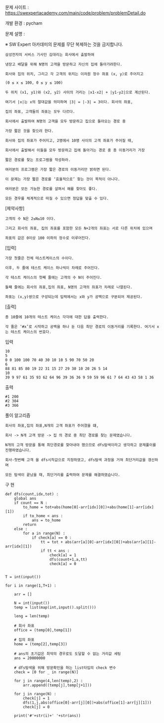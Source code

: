 문제 사이트 : https://swexpertacademy.com/main/code/problem/problemDetail.do

개발 환경 : pycham

문제 설명 :

※ SW Expert 아카데미의 문제를 무단 복제하는 것을 금지합니다.

    삼성전자의 서비스 기사인 김대리는 회사에서 출발하여
    
    냉장고 배달을 위해 N명의 고객을 방문하고 자신의 집에 돌아가려한다.

    회사와 집의 위치, 그리고 각 고객의 위치는 이차원 정수 좌표 (x, y)로 주어지고
    
    (0 ≤ x ≤ 100, 0 ≤ y ≤ 100)

    두 위치 (x1, y1)와 (x2, y2) 사이의 거리는 |x1-x2| + |y1-y2|으로 계산된다.

    여기서 |x|는 x의 절대값을 의미하며 |3| = |-3| = 3이다. 회사의 좌표, 
    
    집의 좌표, 고객들의 좌표는 모두 다르다.

    회사에서 출발하여 N명의 고객을 모두 방문하고 집으로 돌아오는 경로 중 
    
    가장 짧은 것을 찾으려 한다.

    회사와 집의 좌표가 주어지고, 2명에서 10명 사이의 고객 좌표가 주어질 때,

    회사에서 출발해서 이들을 모두 방문하고 집에 돌아가는 경로 중 총 이동거리가 가장
    
    짧은 경로를 찾는 프로그램을 작성하라.

    여러분의 프로그램은 가장 짧은 경로의 이동거리만 밝히면 된다.

    이 문제는 가장 짧은 경로를 ‘효율적으로’ 찾는 것이 목적이 아니다.

    여러분은 모든 가능한 경로를 살펴서 해를 찾아도 좋다.

    모든 경우를 체계적으로 따질 수 있으면 정답을 맞출 수 있다.

[제약사항]

    고객의 수 N은 2≤N≤10 이다.

    그리고 회사의 좌표, 집의 좌표를 포함한 모든 N+2개의 좌표는 서로 다른 위치에 있으며 
    
    좌표의 값은 0이상 100 이하의 정수로 이루어진다.

[입력]

    가장 첫줄은 전체 테스트케이스의 수이다.

    이후, 두 줄에 테스트 케이스 하나씩이 차례로 주어진다.

    각 테스트 케이스의 첫째 줄에는 고객의 수 N이 주어진다. 
    
    둘째 줄에는 회사의 좌표,집의 좌표, N명의 고객의 좌표가 차례로 나열된다.

    좌표는 (x,y)쌍으로 구성되는데 입력에서는 x와 y가 공백으로 구분되어 제공된다.

[출력]

    총 10줄에 10개의 테스트 케이스 각각에 대한 답을 출력한다.

    각 줄은 ‘#x’로 시작하고 공백을 하나 둔 다음 최단 경로의 이동거리를 기록한다. 여기서 x는 테스트 케이스의 번호다.

입력

    10
    5
    0 0 100 100 70 40 30 10 10 5 90 70 50 20
    6
    88 81 85 80 19 22 31 15 27 29 30 10 20 26 5 14
    10
    39 9 97 61 35 93 62 64 96 39 36 36 9 59 59 96 61 7 64 43 43 58 1 36


출력

    #1 200
    #2 304
    #3 366


풀이 알고리즘

    회사의 좌표,집의 좌표,N개의 고객 좌표가 주어졌을 떄, 
    
    회사 -> N개 고객 방문 -> 집 의 경로 중 최단 경로를 찾는 문제였습니다.
    
    N개의 고객 방문을 통해 최단경로를 찾아내야 했으므로 dfs탐색이라고 생각하고 문제풀이를 진행하였습니다.
    
    회사-첫번째 고객 을 dfs시작값으로 지정하였고, dfs탐색 과정을 거쳐 최단거리값을 갱신하며
    
    모든 탐색이 끝났을 때, 최단거리를 출력하여 문제를 해결하였습니다.
    

구 현


    def dfs(count,idx,tot) :
        global ans
        if count == N :
            to_home = tot+abs(home[0]-arr[idx][0])+abs(home[1]-arr[idx][1])
            if to_home < ans :
                ans = to_home
            return
        else :
            for a in range(N) :
                if check[a] == 0 :
                    tt = tot + abs(arr[a][0]-arr[idx][0])+abs(arr[a][1]-arr[idx][1])
                    if tt < ans :
                        check[a] = 1
                        dfs(count+1,a,tt)
                        check[a] = 0


    T = int(input())

    for i in range(1,T+1) :

        arr = []

        N = int(input())
        temp = list(map(int,input().split()))

        leng = len(temp)
        
        # 회사 좌표
        office = (temp[0],temp[1])
        
        # 집의 좌표
        home = (temp[2],temp[3])
        
        # ans의 초기값은 최악의 경우로도 도달할 수 없는 거리값 세팅
        ans = 20000000
        
        # dfs탐색을 위해 방문확인을 하는 list타입의 check 변수
        check = [0 for _ in range(N)]

        for j in range(4,len(temp),2) :
            arr.append((temp[j],temp[j+1]))

        for j in range(N) :
            check[j] = 1
            dfs(1,j,abs(office[0]-arr[j][0])+abs(office[1]-arr[j][1]))
            check[j] = 0

        print('#'+str(i)+' '+str(ans))
